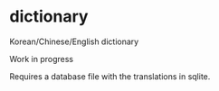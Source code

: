 # dictionary
Korean/Chinese/English dictionary

Work in progress

Requires a database file with the translations in sqlite. 
